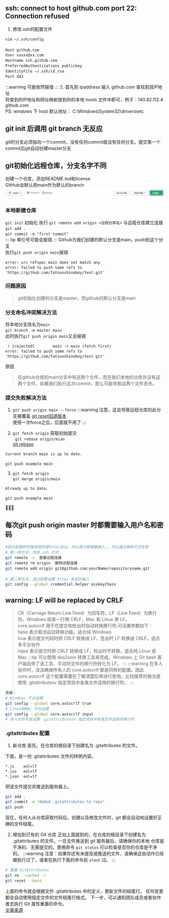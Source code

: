 ## ssh: connect to host github.com port 22: Connection refused
1. 修改.ssh的配置文件
```bash
vim ~/.ssh/config

Host github.com  
User xxxxx@xx.com  
Hostname ssh.github.com  
PreferredAuthentications publickey  
IdentityFile ~/.ssh/id_rsa  
Port 443
``` 
:::warning
可能依然报错
:::
2. 首先到 ipaddress 输入 github.com 查找到其IP地址  
将查到的IP地址和网址映射放到你的本地 hosts 文件中即可，例子：140.82.112.4 github.com  
PS: windows 下 host 默认地址： C:\Windows\System32\drivers\etc

## git init 后调用 git branch 无反应
git的分支必须指向一个commit，没有任何commit就没有任何分支。提交第一个commit后git自动创建master分支

## git初始化远程仓库，分支名字不同
创建一个仓库，添加README.md和license  
GitHub会默认把main作为默认的branch  
![GitHub会默认把main作为默认的branch ](/imgs/record/git_problem/git_main.png)

### 本地新建仓库  
`git init` 初始化
执行 `git remote add origin <远程仓库名>` 与远程仓库建立连接  
`git add .`  
`git commit -m "first commit"`  
::: tip
单引号可能会报错
:::
Github为我们创建的默认分支是main，push到这个分支  
执行`git push origin main`报错  
```
error: src refspec main does not match any
error: failed to push some refs to 'https://github.com/fatsunshineboy/test.git'
```

### 问题原因
> git初始化创建的分支是master，而github的默认分支是main

### 分支命名冲突解决方法
将本地分支改名为`main`  
`git branch -m master main`  
此时执行`git push origin main`又会报错
```
 ! [rejected]        main -> main (fetch first)
error: failed to push some refs to 'https://github.com/fatsunshineboy/test.git'
```
原因
> 在github仓库的main分支中有这两个文件，而在我们本地的仓库并没有这两个文件，如果我们执行这次commit，那么可能导致这两个文件丢失。

### 提交失败解决方法
1. `git push origin main --force`
:::warning
注意，这会导致远程仓库的此分支被覆盖
[git reset回退版本](https://www.runoob.com/git/git-reset.html)  
使用一次force之后，后面就不用了
:::

2. `git fetch origin` 获取初始提交  
` git rebase origin/mian`   
[git rebase](https://www.yiibai.com/git/git_rebase.html)
```
Current branch main is up to date.
```
`git push example main`  

3. `git fetch origin`  
`git merge origin/main`
```
Already up to date.
```
`git push example main`

:tada::tada::tada:

## 每次git push origin master 时都需要输入用户名和密码
```bash
#因为配置的时候使用的是https协议，所以每次都需要输入.。可以通过两种方式免密
# 第一种方式。改成 ssh 方式
git remote -v  查看远程连接
git remote rm origin  删除远程连接
git remote add origin git@github.com:yourName/repositoryname.git

# 第二种方式。通过配置设置 https 免密码输入
git config --global credential.helper osxkeychain
```

## warning: LF will be replaced by CRLF
> CR（Carriage Return Line Feed）为回车符，LF（Line Feed）为换行符。Windows 结束一行用 CRLF，Mac 和 Linux 用 LF。</br>
> core.autocrlf 用于在提交和检出时自动转换换行符,可设置参数如下：</br>
> false 表示取消自动转换功能。适合纯 Windows</br>
> true 表示提交代码时把 CRLF 转换成 LF，签出时 LF 转换成 CRLF，适合多平台协作</br>
> input 表示提交时把 CRLF 转换成 LF，检出时不转换，适合纯 Linux 或 Mac
:::tip
可以使用 dos2unix 转换工具来完成，Windows 上 Git bash 客户端自带了该工具，手动将文件的换行符转化为 LF。
:::
:::warning
在多人协作时，没法确保所有人的 core.autocrlf 都是同样的配置。因此 core.autocrlf 这个配置需要在了解清楚后再进行使用。比较推荐的做法是使用 .gitattributesv 指定项目中各类文件适用的换行符。
:::
```bash
总结：
# Windows 平台设置
git config --global core.autocrlf true
# linux和MAc 平台设置
git config --global core.autocrlf input
# 多人合作开发设置 .gitattributesv 指定项目中各类文件适用的换行符
```
### .gitattributes 配置
1. 新仓库
首先，在仓库的根目录下创建名为 .gitattributes 的文件。

下面，是一份 .gitattributes 文件的样例内容。
```
*.js    eol=lf
*.jsx   eol=lf
*.json  eol=lf
```
把该文件提交并推送到服务器上。
```bash
git add .
git commit -m "Added .gitattributes to repo"
git push
```
现在，任何人从仓库获取代码后，创建以及修改文件时，git 都会自动地设置好正确的文件结尾。

2. 增加到已有的 Git 仓库
正如上面提到的，在仓库的根目录下创建名为 .gitattributes 的文件。一旦文件推送到 git 服务器后，请确保你的本地 仓库是干净的、无需提交的。使用命令 `git status` 可以检查是否你的仓库是干净的。
:::warning
注意：如果你还有未提及或推送的文件，请确保这些动作已经被执行过了，或者在执行下面的命令前 `stash` 过。
:::
```bash
# 重置 GitAttributes
git rm --cached -r
git reset --hard
```
上面的命令就会根据文件 .gitattributes 中的定义，更新文件的结尾行。
任何变更都会自动使用指定文件的文件结尾行格式。
下一步，可以通知团队成员或者协作者去执行 Git 属性重置的命令。</br>
[文章来源](https://zhuanlan.zhihu.com/p/108266134)